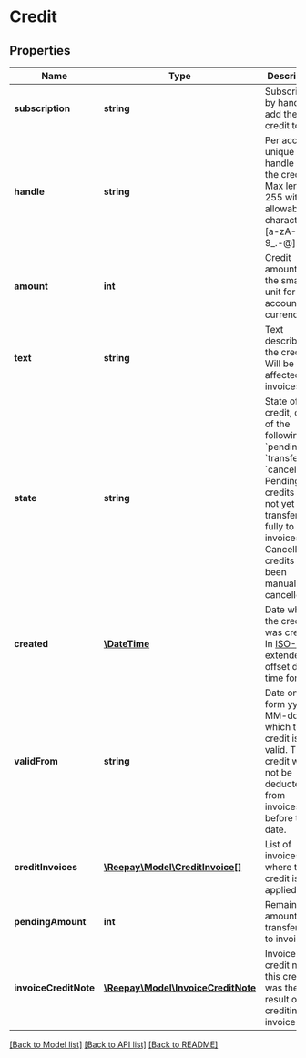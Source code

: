 # Credit

## Properties
Name | Type | Description | Notes
------------ | ------------- | ------------- | -------------
**subscription** | **string** | Subscription by handle to add the credit to | 
**handle** | **string** | Per account unique handle for the credit. Max length 255 with allowable characters [a-zA-Z0-9_.-@]. | 
**amount** | **int** | Credit amount in the smallest unit for the account currency | 
**text** | **string** | Text describing the credit. Will be on affected invoices. | 
**state** | **string** | State of the credit, one of the following: &#x60;pending&#x60;, &#x60;transferred&#x60;, &#x60;cancelled&#x60;. Pending credits have not yet been transferred fully to invoices. Cancelled credits have been manually cancelled. | 
**created** | [**\DateTime**](\DateTime.md) | Date when the credit was created. In [ISO-8601](http://en.wikipedia.org/wiki/ISO_8601) extended offset date-time format. | 
**validFrom** | **string** | Date on the form yyyy-MM-dd from which the credit is valid. The credit will not be deducted from invoices before this date. | [optional] 
**creditInvoices** | [**\Reepay\Model\CreditInvoice[]**](CreditInvoice.md) | List of invoices where the credit is applied | [optional] 
**pendingAmount** | **int** | Remaining amount not transferred to invoices | 
**invoiceCreditNote** | [**\Reepay\Model\InvoiceCreditNote**](InvoiceCreditNote.md) | Invoice credit note if this credit was the result of crediting an invoice | [optional] 

[[Back to Model list]](../README.md#documentation-for-models) [[Back to API list]](../README.md#documentation-for-api-endpoints) [[Back to README]](../README.md)


